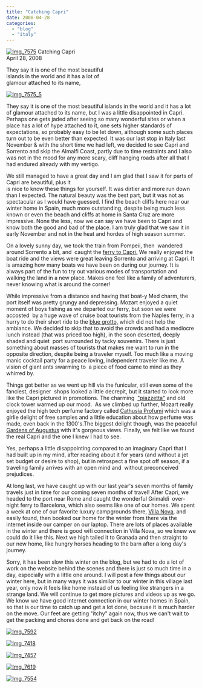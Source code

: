 ```yaml
---
title: "Catching Capri"
date: 2008-04-28
categories: 
  - "blog"
  - "italy"
---
```


 [![Img_7575](http://soultravelers3new.local/images/2008/04/28/img_7575.jpg "Img_7575")](https://pub-ac94b3f306b24c0dba4238943c97f2e1.r2.dev/photos/uncategorized/2008/04/28/img_7575.jpg) Catching Capri  
April 28, 2008

They say it is one of the most beautiful  
islands in the world and it has a lot of  
glamour attached to its name,

<!--more-->

[](https://pub-ac94b3f306b24c0dba4238943c97f2e1.r2.dev/photos/uncategorized/2008/04/28/img_7575_2.jpg)

[](https://pub-ac94b3f306b24c0dba4238943c97f2e1.r2.dev/photos/uncategorized/2008/04/28/img_7575_3.jpg)

[](https://pub-ac94b3f306b24c0dba4238943c97f2e1.r2.dev/photos/uncategorized/2008/04/28/img_7575_4.jpg)

[![Img_7575_5](http://soultravelers3new.local/images/2008/04/28/img_7575_5.jpg "Img_7575_5")](https://pub-ac94b3f306b24c0dba4238943c97f2e1.r2.dev/photos/uncategorized/2008/04/28/img_7575_5.jpg)

They say it is one of the most beautiful islands in the world and it has a lot of glamour attached to its name, but I was a little disappointed in Capri. Perhaps one gets jaded after seeing so many wonderful sites or when a place has a lot of hype attached to it, one sets higher standards of expectations, so probably easy to be let down, although some such places turn out to be even better than expected. It was our last stop in Italy last November & with the short time we had left, we decided to see Capri and Sorrento and skip the Almalfi Coast, partly due to time restraints and I also was not in the mood for any more scary, cliff hanging roads after all that I had endured already with my vertigo.

We still managed to have a great day and I am glad that I saw it for parts of Capri are beautiful, plus it  
is nice to know these things for yourself. It was dirtier and more run down than I expected. The natural beauty was the best part, but it was not as spectacular as I would have guessed. I find the beach cliffs here near our winter home in Spain, much more outstanding, despite being much less known or even the beach and cliffs at home in Santa Cruz are more impressive. None the less, now we can say we have been to Capri and know both the good and bad of the place. I am truly glad that we saw it in early November and not in the heat and hordes of high season summer.

On a lovely sunny day, we took the train from Pompeii, then  wandered around Sorrento a bit, and  caught the [ferry to Capri](http://www.europeportreviews.com/Naples4.htm)[.](http://www.europeportreviews.com/Naples4.htm) We really enjoyed the boat ride and the views were great leaving Sorrento and arriving at Capri. It is amazing how many boats we have been on during our journey. It is always part of the fun to try out various modes of transportation and walking the land in a new place. Makes one feel like a family of adventurers, never knowing what is around the corner!

While impressive from a distance and having that boat-y Med charm, the port itself was pretty grungy and depressing. Mozart enjoyed a quiet moment of boys fishing as we departed our ferry, but soon we were accosted  by a huge wave of cruise boat tourists from the Naples ferry, in a hurry to do their short ride to the [blue grotto,](http://en.wikipedia.org/wiki/Blue_Grotto ) which did not help the ambiance. We decided to skip that to avoid the crowds and had a mediocre lunch instead (that was priced too high), in the soon deserted, deeply shaded and quiet  port surrounded by tacky souvenirs. There is just something about masses of tourists that makes me want to run in the opposite direction, despite being a traveler myself. Too much like a moving manic cocktail party for a peace loving, independent traveler like me. A vision of giant ants swarming to  a piece of food came to mind as they whirred by.

Things got better as we went up hill via the funicular, still even some of the fanciest, designer  shops looked a little decrepit, but it started to look more like the Capri pictured in promotions. The charming  ["piazzetta"](http://www.capri.com/en/piazzetta) and old clock tower warmed up our mood.  As we climbed up further, Mozart really enjoyed the high tech perfume factory called [Cathusia Profumi](http://www.capri.net/en/c/carthusia-profumi  ) which was a girlie delight of free samples and a little education about how perfume was made, even back in the 1300's.The biggest delight though, was the peaceful [Gardens of Augustus](http://www.capriguideservices.com/en/capri-tour-gardens-of-augustus ) with it's gorgeous views. Finally, we felt like we found the real Capri and the one I knew I had to see.

Yes, perhaps a little disappointing compared to an imaginary Capri that I had built up in my mind, after reading about it for years (and without a jet set budget or desire to shop), but in retrospect a fine spot off season, if a traveling family arrives with an open mind and  without preconceived prejudices.

At long last, we have caught up with our last year's seven months of family travels just in time for our coming seven months of travel! After Capri, we headed to the port near Rome and caught the wonderful Grimaldi  over-night ferry to Barcelona, which also seems like one of our homes. We spent a week at one of our favorite luxury campgrounds there, [Villa Nova](http://www.trav.com/wri-3903/VilanovaParkCamping?PHPSESSID=abab965c32b13abeecd4c404a48bbb62), and easily found, then booked our home for the winter from there via the internet inside our camper on our laptop. There are lots of places available in the winter and there is good wifi connection in Villa Nova, so we knew we could do it like this. Next we high tailed it to Granada and then straight to our new home, like hungry horses heading to the barn after a long day's journey.  

Sorry, it has been slow this winter on the blog, but we had to do a lot of work on the website behind the scenes and there is just so much time in a day, especially with a little one around. I will post a few things about our winter here, but in many ways it was similar to our winter in this village last year, only now it feels like home instead of us feeling like strangers in a strange land. We will continue to get more pictures and videos up as we go. We know we have good internet connection in our winter homes in Spain, so that is our time to catch up and get a lot done, because it is much harder on the move. Our feet are getting "itchy" again now, thus we can't wait to get the packing and chores done and get back on the road!

[![Img_7592](http://soultravelers3new.local/images/2008/04/28/img_7592.jpg "Img_7592")](https://pub-ac94b3f306b24c0dba4238943c97f2e1.r2.dev/photos/uncategorized/2008/04/28/img_7592.jpg)

[![Img_7418](http://soultravelers3new.local/images/2008/04/28/img_7418.jpg "Img_7418")](https://pub-ac94b3f306b24c0dba4238943c97f2e1.r2.dev/photos/uncategorized/2008/04/28/img_7418.jpg)

[![Img_7457](http://soultravelers3new.local/images/2008/04/28/img_7457.jpg "Img_7457")](https://pub-ac94b3f306b24c0dba4238943c97f2e1.r2.dev/photos/uncategorized/2008/04/28/img_7457.jpg)

[![Img_7619](http://soultravelers3new.local/images/2008/04/28/img_7619.jpg "Img_7619")](https://pub-ac94b3f306b24c0dba4238943c97f2e1.r2.dev/photos/uncategorized/2008/04/28/img_7619.jpg)

[![Img_7554](http://soultravelers3new.local/images/2008/04/28/img_7554.jpg "Img_7554")](https://pub-ac94b3f306b24c0dba4238943c97f2e1.r2.dev/photos/uncategorized/2008/04/28/img_7554.jpg)
